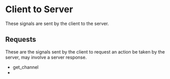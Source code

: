 # Client to Server

These signals are sent by the client to the server.

## Requests

These are the signals sent by the client to request an action be taken by the server, may involve a server response.

- get_channel
- 